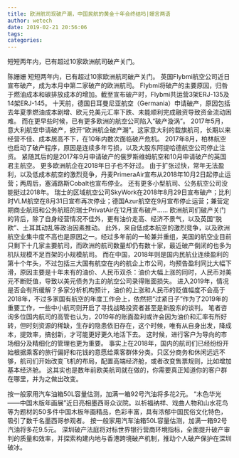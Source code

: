 ```yaml
---
title: 欧洲航司现破产潮，中国民航的黄金十年会终结吗|姗言两语
author: wetech
date: 2019-02-21 20:56:06
tags: 
categories: 
---
```

短短两年内，已有超过10家欧洲航司破产关门。
<!-- more -->
陈姗姗
短短两年内，已有超过10家欧洲航司破产关门。
英国Flybmi航空公司近日宣布破产，成为本月中第二家破产的欧洲航司。
Flybmi将破产的主要原因，归咎于燃油成本和碳排放成本的增加。截至宣布破产时，Flybmi共运营3架ERJ-135及14架ERJ-145。
十天前，德国日耳曼尼亚航空（Germania）申请破产，原因包括去年夏季燃油成本剧增、欧元兑美元汇率下跌、未能顺利完成融资导致资金流动困难。
而在更早些时候，已有更多欧洲的航空公司陷入“破产漩涡”。
2017年5月，意大利航空申请破产，掀开“欧洲航企破产潮”。这家意大利的载旗航司，长期以来经营不佳、成本居高不下，在10年内数次面临破产危机。
2017年8月，柏林航空也启动了破产程序，原因是连续多年亏损，以及大股东阿提哈德航空公司停止注资。
紧随其后的是2017年9月申请破产的俄罗斯维姆航空和10月申请破产的英国君主航空。
更多欧洲航企在2018年日子也不好过。
由于扩张过快，常年无法盈利，以及低成本航空的激烈竞争，丹麦PrimeraAir宣布从2018年10月2日起停止运营；两周后，塞浦路斯Cobalt也宣布停业。
还有更多小型航司、公务航空公司没能挺过2018年。
瑞士的区域航空公司SkyWork在2018年8月29日宣布破产；比利时VLM航空在8月31日宣布再次停业；德国Azur航空在9月宣布停止运营；兼营定期商业航班和公务航班的瑞士PrivatAir在12月宣布破产……
欧洲航司们破产关门的背后，除了自身经营情况不佳外，更有油价走高、经济不景气，以及英国“脱欧”、土耳其动乱等政治因素推动。
此外，来自低成本航空的激烈竞争，以及欧洲航空业集中度不高也是原因之一。经过多年前的一轮兼并重组，美国的航空业目前只剩下十几家主要航司，而欧洲的航司数量却仍有数十家，最近破产倒闭的也多为机队规模不足百架的小规模航司。
而在中国，2018年则是国内民航业连续盈利的第十个年头，不过包括三大国有航空在内的航企上市公司，均预告盈利同比大幅下滑，原因主要是十年未有的油价、人民币双杀：油价大幅上涨的同时，人民币对美元不断贬值，导致以美元债务为主的航空公司录得账面损失。
进入2019年，情况是否会有所缓解？多家分析机构预计，油价的上涨和人民币的贬值幅度不会高于2018年，不过多家国有航空的年度工作会上，依然把“过紧日子”作为了2019年的重要工作，一些中小航司则开启了寻找战略投资者甚至是新股东的谈判。
笔者咨询多位国内航司的高管也认为，2019年的账面盈利或许会因为油价和汇率有所好转，但时刻资源的稀缺，生存的隐患依旧存在，这个时候，唯有从自身出发，降成本，提效率，搞创新，才可能更好更久地活下去。
这时候，进行客户为导向的市场细分及精细化的管理也更为重要。
事实上在2018年，国内的航司们已经纷纷开始根据乘客的旅行偏好和花钱的意愿给乘客群体分类。只区分商务和休闲远远不够，航司们开始改变飞机的布局，配置高端经济舱，或者改变售票规则，比如增加基本经济舱。
这其实也是数年前欧美航司就在做的，你需要真正知道你的客户群在哪里，并为之做出改变。
 
 
按一般家用汽车油箱50L容量估测，加满一箱92号汽油将多花2元。
“木色华光——中国木版年画展”近日亮相墨西哥众议院。以祈福纳祥、戏曲人物和山水花鸟等为题材的50多件中国木板年画精品，色彩丰富，具有浓郁中国民俗文化特色，吸引了数千名墨西哥参观者。
按一般家用汽车油箱50L容量估测，加满一箱92号汽油将多花9.5元。
深圳破产法庭将对标世界银行营商环境指标，全面提升破产审判的质量和效率，并探索构建内地与香港跨境破产机制，推动个人破产保护在深圳破冰。
